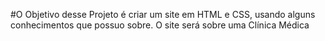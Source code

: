 #O Objetivo desse Projeto é criar um site em HTML e CSS, usando alguns
conhecimentos que possuo sobre. O site será sobre uma Clínica Médica
